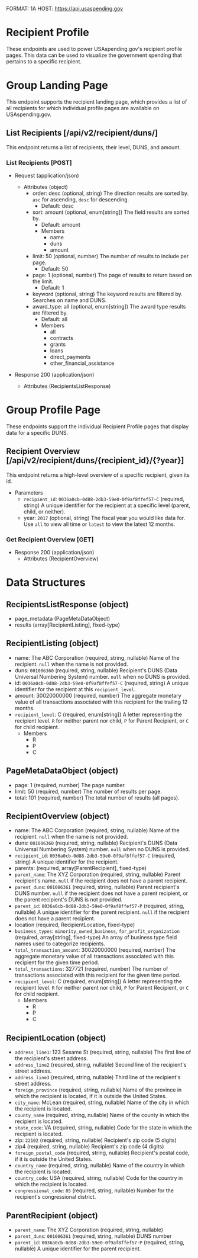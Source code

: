 FORMAT: 1A
HOST: https://api.usaspending.gov

# Recipient Profile

These endpoints are used to power USAspending.gov's recipient profile pages. This data can be used to visualize the government spending that pertains to a specific recipient.

# Group Landing Page

This endpoint supports the recipient landing page, which provides a list of all recipients for which individual profile pages are available on USAspending.gov.

## List Recipients [/api/v2/recipient/duns/]

This endpoint returns a list of recipients, their level, DUNS, and amount.

### List Recipients [POST]

+ Request (application/json)
    + Attributes (object)
        + order: desc (optional, string)
            The direction results are sorted by. `asc` for ascending, `desc` for descending.
            + Default: desc
        + sort: amount (optional, enum[string])
            The field results are sorted by.
            + Default: amount
            + Members
                + name
                + duns
                + amount
        + limit: 50 (optional, number)
            The number of results to include per page.
            + Default: 50
        + page: 1 (optional, number)
            The page of results to return based on the limit.
            + Default: 1
        + keyword (optional, string)
            The keyword results are filtered by. Searches on name and DUNS.
        + award_type: all (optional, enum[string])
            The award type results are filtered by.
            + Default: all
            + Members
                + all
                + contracts
                + grants
                + loans
                + direct_payments
                + other_financial_assistance

+ Response 200 (application/json)
    + Attributes (RecipientsListResponse)

# Group Profile Page

These endpoints support the individual Recipient Profile pages that display data for a specific DUNS.

## Recipient Overview [/api/v2/recipient/duns/{recipient_id}/{?year}]

This endpoint returns a high-level overview of a specific recipient, given its id.

+ Parameters
    + `recipient_id`: `0036a0cb-0d88-2db3-59e0-0f9af8ffef57-C` (required, string)
        A unique identifier for the recipient at a specific level (parent, child, or neither).
    + year: `2017` (optional, string)
        The fiscal year you would like data for. Use `all` to view all time or `latest` to view the latest 12 months.

### Get Recipient Overview [GET]

+ Response 200 (application/json)
    + Attributes (RecipientOverview)

# Data Structures

## RecipientsListResponse (object)
+ page_metadata (PageMetaDataObject)
+ results (array[RecipientListing], fixed-type)

## RecipientListing (object)
+ name: The ABC Corporation (required, string, nullable)
    Name of the recipient. `null` when the name is not provided.
+ duns: `001006360` (required, string, nullable)
    Recipient's DUNS (Data Universal Numbering System) number. `null` when no DUNS is provided.
+ id: `0036a0cb-0d88-2db3-59e0-0f9af8ffef57-C` (required, string)
    A unique identifier for the recipient at this `recipient_level`.
+ amount: 30020000000 (required, number)
    The aggregate monetary value of all transactions associated with this recipient for the trailing 12 months.
+ `recipient_level`: C (required, enum[string])
    A letter representing the recipient level. `R` for neither parent nor child, `P` for Parent Recipient, or `C` for child recipient.
    + Members
        + R
        + P
        + C

## PageMetaDataObject (object)
+ page: 1 (required, number)
    The page number.
+ limit: 50 (required, number)
    The number of results per page.
+ total: 101 (required, number)
    The total number of results (all pages).

## RecipientOverview (object)
+ name: The ABC Corporation (required, string, nullable)
    Name of the recipient. `null` when the name is not provided.
+ duns: `001006360` (required, string, nullable)
    Recipient's DUNS (Data Universal Numbering System) number. `null` when no DUNS is provided.
+ `recipient_id`: `0036a0cb-0d88-2db3-59e0-0f9af8ffef57-C` (required, string)
    A unique identifier for the recipient.
+  parents: (required, array[ParentRecipient], fixed-type)
+ `parent_name`: The XYZ Corporation (required, string, nullable)
    Parent recipient's name. `null` if the recipient does not have a parent recipient.
+ `parent_duns`: `001006361` (required, string, nullable)
    Parent recipient's DUNS number. `null` if the recipient does not have a parent recipient, or the parent recipient's DUNS is not provided.
+ `parent_id`: `0036a0cb-0d88-2db3-59e0-0f9af8ffef57-P` (required, string, nullable)
    A unique identifier for the parent recipient. `null` if the recipient does not have a parent recipient.
+ location (required, RecipientLocation, fixed-type)
+ `business_types`: `minority_owned_business`, `for_profit_organization` (required, array[string], fixed-type)
    An array of business type field names used to categorize recipients.
+ `total_transaction_amount`: 30020000000 (required, number)
    The aggregate monetary value of all transactions associated with this recipient for the given time period.
+ `total_transactions`: 327721 (required, number)
    The number of transactions associated with this recipient for the given time period.
+ `recipient_level`: C (required, enum[string])
    A letter representing the recipient level. `R` for neither parent nor child, `P` for Parent Recipient, or `C` for child recipient.
    + Members
        + R
        + P
        + C

## RecipientLocation (object)
+ `address_line1`: 123 Sesame St (required, string, nullable)
    The first line of the recipient's street address.
+ `address_line2` (required, string, nullable)
    Second line of the recipient's street address.
+ `address_line3` (required, string, nullable)
    Third line of the recipient's street address.
+ `foreign_province` (required, string, nullable)
    Name of the province in which the recipient is located, if it is outside the United States.
+ `city_name`: McLean (required, string, nullable)
    Name of the city in which the recipient is located.
+ `county_name` (required, string, nullable)
    Name of the county in which the recipient is located.
+ `state_code`: VA (required, string, nullable)
    Code for the state in which the recipient is located.
+ zip: `22102` (required, string, nullable)
    Recipient's zip code (5 digits)
+ zip4 (required, string, nullable)
    Recipient's zip code (4 digits)
+ `foreign_postal_code` (required, string, nullable)
    Recipient's postal code, if it is outside the United States.
+ `country_name` (required, string, nullable)
     Name of the country in which the recipient is located.
+ `country_code`: USA (required, string, nullable)
     Code for the country in which the recipient is located.
+ `congressional_code`: `05` (required, string, nullable)
    Number for the recipient's congressional district.

## ParentRecipient (object)
+ `parent_name`: The XYZ Corporation (required, string, nullable)
+ `parent_duns`: `001006361` (required, string, nullable)
    DUNS number
+ `parent_id`: `0036a0cb-0d88-2db3-59e0-0f9af8ffef57-P` (required, string, nullable)
    A unique identifier for the parent recipient.
 